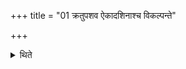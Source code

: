 +++
title = "01 क्रतुपशव ऐकादशिनाश्च विकल्पन्ते"

+++

<details><summary>थिते</summary>

क्रतुपशव ऐकादशिनाश्च विकल्पन्ते १
</details>
